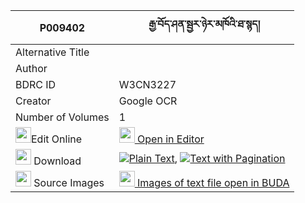 |P009402|རྒྱ་བོད་ཤན་སྦྱར་ཉེར་མཁོའི་ཐ་སྙད། 
| --- | --- 
|Alternative Title |
|Author | 
|BDRC ID | W3CN3227
|Creator | Google OCR
|Number of Volumes| 1
|<img width="25" src="https://img.icons8.com/color/25/000000/edit-property.png">Edit Online| [<img width="25" src="https://avatars.githubusercontent.com/u/45091458?s=200&v=4"> Open in Editor](http://editor.openpecha.org/P009402)
|<img width="25" src="https://img.icons8.com/fluent/48/000000/download-2.png"/>  Download | [![](https://img.icons8.com/color/20/000000/txt.png)Plain Text](https://github.com/Openpecha/P009402/releases/download/v2/gyabo_shenjar_nyer_kho_i_tanye_plain_P009402.zip), [![](https://img.icons8.com/color/20/000000/txt.png)Text with Pagination](https://github.com/Openpecha/P009402/releases/download/v2/gyabo_shenjar_nyer_kho_i_tanye_pages_P009402.zip)
|<img width="25" src="https://img.icons8.com/plasticine/100/000000/pictures-folder.png"/>  Source Images | [<img width="25" src="https://library.bdrc.io/icons/BUDA-small.svg"> Images of text file open in BUDA](https://library.bdrc.io/show/bdr:W3CN3227)